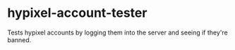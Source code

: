 # hypixel-account-tester
Tests hypixel accounts by logging them into the server and seeing if they're banned.
